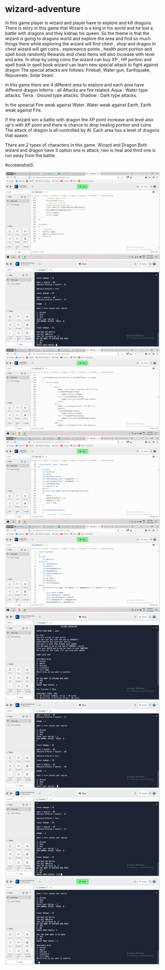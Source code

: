 # wizard-adventure
 In this game player is wizard and player have to explore and kill dragons. 
There is story in this game that 
Wizard is a king in his world and he lost a battle with dragons and they kidnap his queen. So the theme is that the wizard is going to dragons world and explore the area and find so much things there
while exploring the wizard will find chest , shop and dragon
In chest wizard will get coins , expereance points , health point portion and spell book randomly
Rewards and chest items will also increase with level and area.
In shop by using coins the wizard can buy XP , HP portion and spell book
In spell book wizard can learn new special attack to fight against dragon
The special attacks are follows:
Fireball, Water gun, Earthquake, Rejuvenate, Solar beam.

In this game there are 4 different area to explore and each area have different dragon
Inferno : all Attacks are fire related.
Aqua : Water type attacks.
Terra : Ground type attacks.
Shadow : Dark type attacks.

In the speacial 
Fire weak against Water. 
Water weak against Earth. 
Earth weak against Fire.

If the wizard win a battle with dragon the XP point increase and level also up's with XP point and there is chance to drop healing portion and coins
The attack of dragon is all controlled by AI. Each area has a level of dragons that spawn.

There are 2 types of characters in this game. Wizard and Dragon
Both wizard and dragon have 3 option one is attack, two is heal and third one is run away from the battle

#screenshotS

![Capture1](/screenshot/1.png)
![Capture1](/screenshot/2.png)
![Capture1](/screenshot/3.png)
![Capture1](/screenshot/4.png)
![Capture1](/screenshot/5.png)
![Capture1](/screenshot/6.png)
![Capture1](/screenshot/7.png)
![Capture1](/screenshot/8.png)
![Capture1](/screenshot/9.png)
